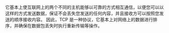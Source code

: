 它基本上使互联网上的两个不同的主机能够以可靠的方式相互通信，以便您可以以这样的方式发送数据，保证不会丢失您发送的任何内容，并且接收方可以按照您发送的顺序接收内容。
因此，TCP 是一种协议，它基本上对网络上的数据进行排序，并确保在数据包丢失时执行重新传输等操作。